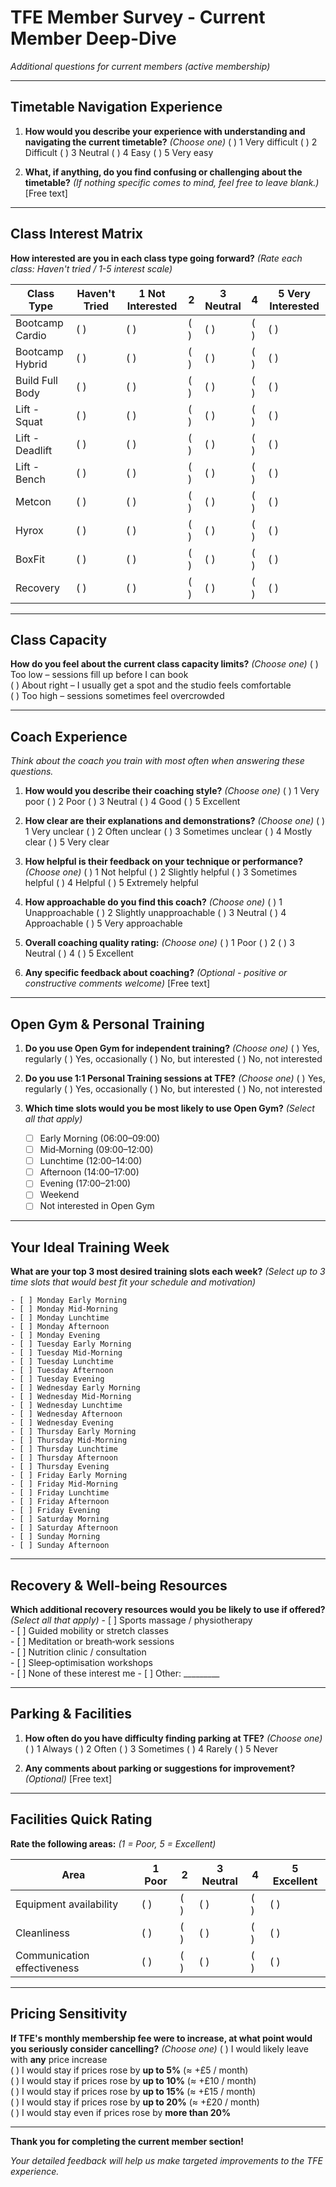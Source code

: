 # TFE Member Survey - Current Member Deep-Dive

*Additional questions for current members (active membership)*

---

## Timetable Navigation Experience

1. **How would you describe your experience with understanding and navigating the current timetable?**
_(Choose one)_ 
   ( ) 1 Very difficult
   ( ) 2 Difficult
   ( ) 3 Neutral
   ( ) 4 Easy
   ( ) 5 Very easy

2. **What, if anything, do you find confusing or challenging about the timetable?**
_(If nothing specific comes to mind, feel free to leave blank.)_
   [Free text]

---

## Class Interest Matrix

**How interested are you in each class type going forward?**
_(Rate each class: Haven't tried / 1-5 interest scale)_

| Class Type | Haven't Tried | 1 Not Interested | 2 | 3 Neutral | 4 | 5 Very Interested |
|------------|---------------|------------------|---|-----------|---|-------------------|
| Bootcamp Cardio | ( ) | ( ) | ( ) | ( ) | ( ) | ( ) |
| Bootcamp Hybrid | ( ) | ( ) | ( ) | ( ) | ( ) | ( ) |
| Build Full Body | ( ) | ( ) | ( ) | ( ) | ( ) | ( ) |
| Lift - Squat | ( ) | ( ) | ( ) | ( ) | ( ) | ( ) |
| Lift - Deadlift | ( ) | ( ) | ( ) | ( ) | ( ) | ( ) |
| Lift - Bench | ( ) | ( ) | ( ) | ( ) | ( ) | ( ) |
| Metcon | ( ) | ( ) | ( ) | ( ) | ( ) | ( ) |
| Hyrox | ( ) | ( ) | ( ) | ( ) | ( ) | ( ) |
| BoxFit | ( ) | ( ) | ( ) | ( ) | ( ) | ( ) |
| Recovery | ( ) | ( ) | ( ) | ( ) | ( ) | ( ) |

---

## Class Capacity

**How do you feel about the current class capacity limits?**
_(Choose one)_
   ( ) Too low – sessions fill up before I can book  
   ( ) About right – I usually get a spot and the studio feels comfortable  
   ( ) Too high – sessions sometimes feel overcrowded

---

## Coach Experience

*Think about the coach you train with most often when answering these questions.*

1. **How would you describe their coaching style?**
_(Choose one)_
   ( ) 1 Very poor
   ( ) 2 Poor
   ( ) 3 Neutral
   ( ) 4 Good
   ( ) 5 Excellent

2. **How clear are their explanations and demonstrations?**
_(Choose one)_ 
   ( ) 1 Very unclear
   ( ) 2 Often unclear
   ( ) 3 Sometimes unclear
   ( ) 4 Mostly clear
   ( ) 5 Very clear

3. **How helpful is their feedback on your technique or performance?**
_(Choose one)_
   ( ) 1 Not helpful
   ( ) 2 Slightly helpful
   ( ) 3 Sometimes helpful
   ( ) 4 Helpful
   ( ) 5 Extremely helpful

4. **How approachable do you find this coach?**
_(Choose one)_
   ( ) 1 Unapproachable
   ( ) 2 Slightly unapproachable
   ( ) 3 Neutral
   ( ) 4 Approachable
   ( ) 5 Very approachable

5. **Overall coaching quality rating:**
_(Choose one)_
   ( ) 1 Poor
   ( ) 2
   ( ) 3 Neutral
   ( ) 4
   ( ) 5 Excellent

6. **Any specific feedback about coaching?**
_(Optional - positive or constructive comments welcome)_
   [Free text]

---

## Open Gym & Personal Training

1. **Do you use Open Gym for independent training?**
_(Choose one)_ 
   ( ) Yes, regularly
   ( ) Yes, occasionally
   ( ) No, but interested
   ( ) No, not interested

2. **Do you use 1:1 Personal Training sessions at TFE?**
_(Choose one)_ 
   ( ) Yes, regularly
   ( ) Yes, occasionally
   ( ) No, but interested
   ( ) No, not interested

3. **Which time slots would you be most likely to use Open Gym?**
_(Select all that apply)_ 
   - [ ] Early Morning (06:00–09:00)
   - [ ] Mid‑Morning (09:00–12:00)
   - [ ] Lunchtime (12:00–14:00)
   - [ ] Afternoon (14:00–17:00)
   - [ ] Evening (17:00–21:00)
   - [ ] Weekend
   - [ ] Not interested in Open Gym

---

## Your Ideal Training Week

**What are your top 3 most desired training slots each week?**
_(Select up to 3 time slots that would best fit your schedule and motivation)_

    - [ ] Monday Early Morning
    - [ ] Monday Mid-Morning
    - [ ] Monday Lunchtime
    - [ ] Monday Afternoon
    - [ ] Monday Evening
    - [ ] Tuesday Early Morning
    - [ ] Tuesday Mid-Morning
    - [ ] Tuesday Lunchtime
    - [ ] Tuesday Afternoon
    - [ ] Tuesday Evening
    - [ ] Wednesday Early Morning
    - [ ] Wednesday Mid-Morning
    - [ ] Wednesday Lunchtime
    - [ ] Wednesday Afternoon
    - [ ] Wednesday Evening
    - [ ] Thursday Early Morning
    - [ ] Thursday Mid-Morning
    - [ ] Thursday Lunchtime
    - [ ] Thursday Afternoon
    - [ ] Thursday Evening
    - [ ] Friday Early Morning
    - [ ] Friday Mid-Morning
    - [ ] Friday Lunchtime
    - [ ] Friday Afternoon
    - [ ] Friday Evening
    - [ ] Saturday Morning
    - [ ] Saturday Afternoon
    - [ ] Sunday Morning
    - [ ] Sunday Afternoon

---

## Recovery & Well-being Resources

**Which additional recovery resources would you be likely to use if offered?**
_(Select all that apply)_
    - [ ] Sports massage / physiotherapy  
    - [ ] Guided mobility or stretch classes  
    - [ ] Meditation or breath‑work sessions  
    - [ ] Nutrition clinic / consultation  
    - [ ] Sleep‑optimisation workshops  
    - [ ] None of these interest me
    - [ ] Other: _________

---

## Parking & Facilities

1. **How often do you have difficulty finding parking at TFE?**
_(Choose one)_
   ( ) 1 Always
   ( ) 2 Often
   ( ) 3 Sometimes
   ( ) 4 Rarely
   ( ) 5 Never

2. **Any comments about parking or suggestions for improvement?**
_(Optional)_
   [Free text]

---

## Facilities Quick Rating

**Rate the following areas:** _(1 = Poor, 5 = Excellent)_

| Area | 1 Poor | 2 | 3 Neutral | 4 | 5 Excellent |
|------|--------|---|-----------|---|-------------|
| Equipment availability | ( ) | ( ) | ( ) | ( ) | ( ) |
| Cleanliness | ( ) | ( ) | ( ) | ( ) | ( ) |
| Communication effectiveness | ( ) | ( ) | ( ) | ( ) | ( ) |

---

## Pricing Sensitivity

**If TFE's monthly membership fee were to increase, at what point would you seriously consider cancelling?**
_(Choose one)_ 
   ( ) I would likely leave with **any** price increase  
   ( ) I would stay if prices rose by **up to 5%** (≈ +£5 / month)  
   ( ) I would stay if prices rose by **up to 10%** (≈ +£10 / month)  
   ( ) I would stay if prices rose by **up to 15%** (≈ +£15 / month)  
   ( ) I would stay if prices rose by **up to 20%** (≈ +£20 / month)  
   ( ) I would stay even if prices rose by **more than 20%**

---

**Thank you for completing the current member section!**

*Your detailed feedback will help us make targeted improvements to the TFE experience.*
